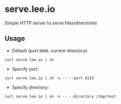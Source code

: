 # serve.lee.io

Simple HTTP server to serve files/directories

## Usage

* Default (port `8080`, current directory):

```
curl serve.lee.io | sh
```

* Specify port:

```
curl serve.lee.io | sh -s -- --port 8123
```

* Specify directory:

```
curl serve.lee.io | sh -s -- --directory /tmp/test
```